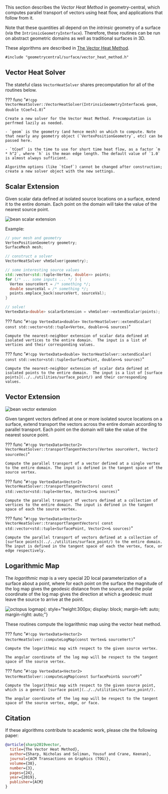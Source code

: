 This section describes the _Vector Heat Method_ in geometry-central, which computes parallel transport of vectors using heat flow, and applications that follow from it.

Note that these quantities all depend on the _intrinsic_ geometry of a surface (via the `IntrinsicGeometryInterface`). Therefore, these routines can be run on abstract geometric domains as well as traditional surfaces in 3D.

These algorithms are described in [The Vector Heat Method](http://www.cs.cmu.edu/~kmcrane/Projects/VectorHeatMethod/paper.pdf). 

`#include "geometrycentral/surface/vector_heat_method.h"`


## Vector Heat Solver

The stateful class `VectorHeatSolver` shares precomputation for all of the routines below.

??? func "`#!cpp VectorHeatSolver::VectorHeatSolver(IntrinsicGeometryInterface& geom, double tCoef=1.0)`"

    Create a new solver for the Vector Heat Method. Precomputation is perfrmed lazily as needed.

    - `geom` is the geometry (and hence mesh) on which to compute. Note that nearly any geometry object (`VertexPositionGeometry`, etc) can be passed here.

    - `tCoef` is the time to use for short time heat flow, as a factor `m * h^2`, where `h` is the mean edge length. The default value of `1.0` is almost always sufficient.

    Algorithm options (like `tCoef`) cannot be changed after construction; create a new solver object with the new settings.


## Scalar Extension

Given scalar data defined at isolated source locations on a surface, extend it to the entire domain. Each point on the domain will take the value of the nearest source point.

![bean scalar extension](/media/bean_scalar.jpg)

Example:
```cpp
// your mesh and geometry
VertexPositionGeometry geometry;
SurfaceMesh mesh;

// construct a solver
VectorHeatSolver vhmSolver(geometry);

// some interesting source values
std::vector<std::tuple<Vertex, double>> points;
for (/* ... some inputs ... */ ) {
  Vertex sourceVert = /* something */;
  double sourceVal = /* something */;
  points.emplace_back(sourceVert, sourceVal);
}

// solve!
VertexData<double> scalarExtension = vhmSolver->extendScalar(points);
```

??? func "`#!cpp VertexData<double> VectorHeatSolver::extendScalar( const std::vector<std::tuple<Vertex, double>>& sources)`"

    Compute the nearest-neighbor extension of scalar data defined at isolated vertices to the entire domain.  The input is a list of vertices and their corresponding values.

??? func "`#!cpp VertexData<double> VectorHeatSolver::extendScalar( const std::vector<std::tuple<SurfacePoint, double>>& sources)`"

    Compute the nearest-neighbor extension of scalar data defined at isolated points to the entire domain.  The input is a list of [surface points](../../utilities/surface_point/) and their corresponding values.


## Vector Extension

![bean vector extension](/media/bean_vector.jpg)

Given tangent vectors defined at one or more isolated source locations on a surface, extend transport the vectors across the entire domain according to parallel transport. Each point on the domain will take the value of the nearest source point.


??? func "`#!cpp VertexData<Vector2> VectorHeatSolver::transportTangentVectors(Vertex sourceVert, Vector2 sourceVec)`"
    
    Compute the parallel transport of a vector defined at a single vertex to the entire domain. The input is defined in the tangent space of the source vertex.

??? func "`#!cpp VertexData<Vector2> VectorHeatSolver::transportTangentVectors( const std::vector<std::tuple<Vertex, Vector2>>& sources)`"
    
    Compute the parallel transport of vectors defined at a collection of vertices to the entire domain. The input is defined in the tangent space of each the source vertex.

??? func "`#!cpp VertexData<Vector2> VectorHeatSolver::transportTangentVectors( const std::vector<std::tuple<SurfacePoint, Vector2>>& sources)`"

    Compute the parallel transport of vectors defined at a collection of [surface points](../../utilities/surface_point/) to the entire domain. The input is defined in the tangent space of each the vertex, face, or edge respectively.

## Logarithmic Map

The _logarithmic map_ is a very special 2D local parameterization of a surface about a point, where for each point on the surface the magnitude of the log map gives the geodesic distance from the source, and the polar coordinate of the log map gives the direction at which a geodesic must leave the source to arrive at the point.

![octopus logmap](/media/octopus_logmap.jpg){: style="height:300px; display: block; margin-left: auto; margin-right: auto;"}

These routines compute the logarithmic map using the vector heat method.

??? func "`#!cpp VertexData<Vector2> VectorHeatSolver::computeLogMap(const Vertex& sourceVert)`"

    Compute the logarithmic map with respect to the given source vertex.

    The angular coordinate of the log map will be respect to the tangent space of the source vertex.


??? func "`#!cpp VertexData<Vector2> VectorHeatSolver::computeLogMap(const SurfacePoint& sourceP)`"

    Compute the logarithmic map with respect to the given source point, which is a general [surface point](../../utilities/surface_point/).

    The angular coordinate of the log map will be respect to the tangent space of the source vertex, edge, or face.


## Citation

If these algorithms contribute to academic work, please cite the following paper:

```bib
@article{sharp2019vector,
  title={The Vector Heat Method},
  author={Sharp, Nicholas and Soliman, Yousuf and Crane, Keenan},
  journal={ACM Transactions on Graphics (TOG)},
  volume={38},
  number={3},
  pages={24},
  year={2019},
  publisher={ACM}
}
```
